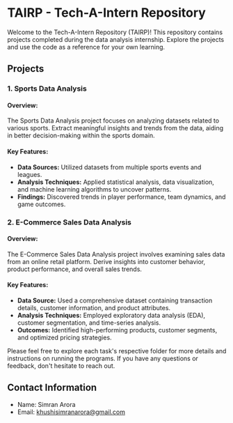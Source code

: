 # TAIRP - Tech-A-Intern Repository

Welcome to the Tech-A-Intern Repository (TAIRP)! This repository contains projects completed during the data analysis internship. Explore the projects and use the code as a reference for your own learning.

## Projects

### 1. Sports Data Analysis

#### Overview:
The Sports Data Analysis project focuses on analyzing datasets related to various sports. Extract meaningful insights and trends from the data, aiding in better decision-making within the sports domain.

#### Key Features:
- **Data Sources:** Utilized datasets from multiple sports events and leagues.
- **Analysis Techniques:** Applied statistical analysis, data visualization, and machine learning algorithms to uncover patterns.
- **Findings:** Discovered trends in player performance, team dynamics, and game outcomes.


### 2. E-Commerce Sales Data Analysis

#### Overview:
The E-Commerce Sales Data Analysis project involves examining sales data from an online retail platform. Derive insights into customer behavior, product performance, and overall sales trends.

#### Key Features:
- **Data Source:** Used a comprehensive dataset containing transaction details, customer information, and product attributes.
- **Analysis Techniques:** Employed exploratory data analysis (EDA), customer segmentation, and time-series analysis.
- **Outcomes:** Identified high-performing products, customer segments, and optimized pricing strategies.



Please feel free to explore each task's respective folder for more details and instructions on running the programs. If you have any questions or feedback, don't hesitate to reach out.

## Contact Information

- Name: Simran Arora
- Email: khushisimranarora@gmail.com

